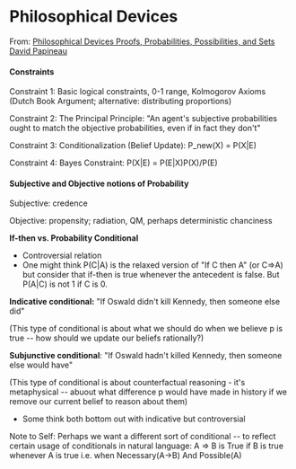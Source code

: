 # Philosophical Devices

From: [Philosophical Devices Proofs, Probabilities, Possibilities, and Sets David Papineau](https://global.oup.com/academic/product/philosophical-devices-9780199651733)

#### Constraints

Constraint 1: Basic logical constraints, 0-1 range, Kolmogorov Axioms (Dutch Book Argument; alternative: distributing proportions)

Constraint 2: The Principal Principle: "An agent's subjective probabilities ought to match the objective probabilities, even if in fact they don't"

Constraint 3: Conditionalization (Belief Update): P\_new(X) = P(X|E)

Constraint 4: Bayes Constraint: P(X|E) = P(E|X)P(X)/P(E)

#### Subjective and Objective notions of Probability

Subjective: credence&#x20;

Objective: propensity; radiation, QM, perhaps deterministic chanciness

**If-then vs. Probability Conditional**

* Controversial relation
* One might think P(C|A) is the relaxed version of "If C then A" (or C=>A) but consider that if-then is true whenever the antecedent is false. But P(A|C) is not 1 if C is 0.

**Indicative conditional:** "If Oswald didn't kill Kennedy, then someone else did"&#x20;

(This type of conditional is about what we should do when we believe p is true -- how should we update our beliefs rationally?)&#x20;

**Subjunctive conditional**: "If Oswald hadn't killed Kennedy, then someone else would have"&#x20;

(This type of conditional is about counterfactual reasoning - it's metaphysical -- abuout what difference p would have made in history if we remove our current belief to reason about them)

* Some think both bottom out with indicative but controversial

Note to Self: Perhaps we want a different sort of conditional -- to reflect certain usage of conditionals in natural language: A => B is True if B is true whenever A is true i.e. when Necessary(A->B) And Possible(A)

